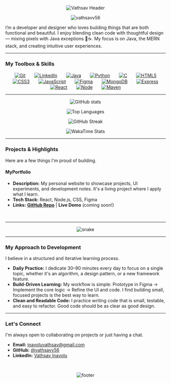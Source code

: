 <p align="center">
  <img src="https://capsule-render.vercel.app/api?type=gradient&color=00FF00&height=120&text=Vathsav&fontSize=50&fontColor=fff&animation=fadeIn" alt="Vathsav Header" />
</p>

<p align="center">
  <img src="https://komarev.com/ghpvc/?username=vathsavv56&label=Profile%20Visitors&color=00FF00&style=flat" alt="vathsavv56" />
</p>

I’m a developer and designer who loves building things that are both functional and beautiful. I enjoy blending clean code with thoughtful design — mixing pixels with Java exceptions 🎨☕. My focus is on Java, the MERN stack, and creating intuitive user experiences.

---

### My Toolbox & Skills

<p align="center">
  <a href="https://github.com/vathsavv56"><img src="https://skillicons.dev/icons?i=git" alt="Git" title="Git" style="margin:0 12px; vertical-align:middle;" /></a>
  <a href="https://www.linkedin.com/in/vathsav-inavolu-561068368/"><img src="https://skillicons.dev/icons?i=linkedin" alt="LinkedIn" title="LinkedIn" style="margin:0 12px; vertical-align:middle;" /></a>
  <a href="#"><img src="https://skillicons.dev/icons?i=java" alt="Java" title="Java" style="margin:0 12px; vertical-align:middle;" /></a>
  <a href="#"><img src="https://skillicons.dev/icons?i=python" alt="Python" title="Python" style="margin:0 12px; vertical-align:middle;" /></a>
  <a href="#"><img src="https://skillicons.dev/icons?i=c" alt="C" title="C" style="margin:0 12px; vertical-align:middle;" /></a>
  <a href="#"><img src="https://skillicons.dev/icons?i=html" alt="HTML5" title="HTML5" style="margin:0 12px; vertical-align:middle;" /></a>
  <a href="#"><img src="https://skillicons.dev/icons?i=css" alt="CSS3" title="CSS3" style="margin:0 12px; vertical-align:middle;" /></a>
  <a href="#"><img src="https://skillicons.dev/icons?i=js" alt="JavaScript" title="JavaScript" style="margin:0 12px; vertical-align:middle;" /></a>
  <a href="#"><img src="https://skillicons.dev/icons?i=figma" alt="Figma" title="Figma (UI/UX)" style="margin:0 12px; vertical-align:middle;" /></a>
  <a href="#"><img src="https://skillicons.dev/icons?i=mongodb" alt="MongoDB" title="MongoDB" style="margin:0 12px; vertical-align:middle;" /></a>
  <a href="#"><img src="https://skillicons.dev/icons?i=expressjs" alt="Express" title="Express.js" style="margin:0 12px; vertical-align:middle;" /></a>
  <a href="#"><img src="https://skillicons.dev/icons?i=react" alt="React" title="React" style="margin:0 12px; vertical-align:middle;" /></a>
  <a href="#"><img src="https://skillicons.dev/icons?i=nodejs" alt="Node" title="Node.js" style="margin:0 12px; vertical-align:middle;" /></a>
  <a href="#"><img src="https://skillicons.dev/icons?i=maven" alt="Maven" title="Maven" style="margin:0 12px; vertical-align:middle;" /></a>
</p>

---

<p align="center">
  <img src="https://github-readme-stats.vercel.app/api?username=vathsavv56&show_icons=true&theme=tokyonight" alt="GitHub stats" />
</p>
<p align="center">
  <img src="https://github-readme-stats.vercel.app/api/top-langs/?username=vathsavv56&layout=compact&theme=tokyonight" alt="Top Languages" />
</p>
<p align="center">
  <img src="https://github-readme-streak-stats.herokuapp.com/?user=vathsavv56&theme=tokyonight" alt="GitHub Streak" />
</p>
<p align="center">
  <img src="https://github-readme-stats.vercel.app/api/wakatime?username=YOUR_WAKATIME_USERNAME&theme=tokyonight&layout=compact" alt="WakaTime Stats" />
</p>

---

### Projects & Highlights

Here are a few things I'm proud of building.

#### MyPortfolio
* **Description:** My personal website to showcase projects, UI experiments, and development notes. It's a living project where I apply what I learn.
* **Tech Stack:** React, Node.js, CSS, Figma
* **Links:** [**GitHub Repo**](https://github.com/vathsavv56/MyPortfolio) | **Live Demo** (coming soon!)

<br/>

---

<p align="center">
  <img src="https://platane.github.io/platane/output/github-contribution-grid-snake.svg?user=vathsavv56&theme=dark" alt="snake" />
</p>

---

### My Approach to Development

I believe in a structured and iterative learning process.

* **Daily Practice:** I dedicate 30–90 minutes every day to focus on a single topic, whether it's an algorithm, a design pattern, or a new framework feature.
* **Build-Driven Learning:** My workflow is simple: Prototype in Figma → Implement the core logic → Refine the UI and code. I find building small, focused projects is the best way to learn.
* **Clean and Readable Code:** I practice writing code that is small, testable, and easy to refactor. Good code should be as clear as good design.

---

### Let's Connect

I'm always open to collaborating on projects or just having a chat.

* **Email:** inavoluvathsav@gmail.com
* **GitHub:** [@vathsavv56](https://github.com/vathsavv56)
* **LinkedIn:** [Vathsav Inavolu](https://www.linkedin.com/in/vathsav-inavolu-561068368/)

<br/>

<p align="center">
  <img src="https://capsule-render.vercel.app/api?type=waving&color=gradient&height=40&section=footer&text=Always%20learning%20—%20happy%20to%20collaborate!&fontSize=18" alt="footer" />
</p>

